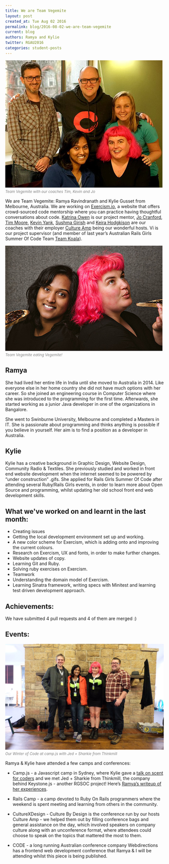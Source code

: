 ```yaml
---
title: We are Team Vegemite
layout: post
created_at: Tue Aug 02 2016
permalink: blog/2016-08-02-we-are-team-vegemite
current: blog
authors: Ramya and Kylie
twitter: RGAU2016
categories: student-posts
---
```


![Team Vegemite](/img/blog/2016/team-vegemite-coaches.jpg)<font color="grey"><small><i>Team Vegemite with our coaches Tim, Kevin and Jo</i></small></font>

We are Team Vegemite: Ramya Ravindranath and Kylie Gusset from Melbourne, Australia. We are working on [Exercism.io](http://exercism.io), a website that offers crowd-sourced code mentorship where you can practice having thoughtful conversations about code. [Katrina Owen](https://twitter.com/kytrinyx) is our project mentor, [Jo Cranford](https://twitter.com/jocranford), [Tim Moore](https://twitter.com/tmoore), [Kevin Yank](https://twitter.com/sentience), [Sushma Girish](https://twitter.com/sporty_sush) and [Keira Hodgkison](https://twitter.com/keirasaid) are our coaches with their employer [Culture Amp](http://cultureamp.com) being our wonderful hosts. Vi is our project supervisor (and member of last year’s Australian Rails Girls Summer Of Code Team [Team Koala](https://twitter.com/TeamMelbKoala)).


![Team Vegemite](/img/blog/2016/team-vegemite-railscamp.jpg)<font color="grey"><small><i>Team Vegemite eating Vegemite!</i></small></font> 

## Ramya

She had lived her entire life in India until she moved to Australia in 2014. Like everyone else in her home country she did not have much options with her career. So she joined an engineering course in Computer Science where she was introduced to the  programming for the first time. Afterwards, she started working as a junior Java developer in one of the organizations in Bangalore.

She went to Swinburne University, Melbourne and completed a Masters in IT. She is passionate about programming and thinks anything is possible if you believe in yourself. Her aim is to find a position as a developer in Australia.

## Kylie

Kylie has a creative background in Graphic Design, Website Design, Community Radio & Textiles. She previously studied and worked in front end website development when the internet seemed to be powered by “under construction” .gifs. She applied for Rails Girls Summer Of Code after attending several Ruby/Rails Girls events, in order to learn more about Open Source and programming, whilst updating her old school front end web development skills.

## What we've worked on and learnt in the last month:

- Creating issues
- Getting the local development environment set up and working.
- A new color scheme for Exercism, which is adding onto and improving the current colours.
- Research on Exercism, UX and fonts, in order to make further changes.
- Website updates of copy.
- Learning Git and Ruby.
- Solving ruby exercises on Exercism.
- Teamwork
- Understanding the domain model of Exercism.
- Learning Sinatra framework, writing specs with Minitest and learning test driven development approach.

## Achievements:

We have submitted 4 pull requests and 4 of them are merged :)

## Events:
![Team Vegemite](/img/blog/2016/team-loadtocode-campjs.jpg)<font color="grey"><small><i>Our Winter of Code at camp.js with Jed + Sharkie from Thinkmill</i></small></font><br>

Ramya & Kylie have attended a few camps and conferences:

* Camp.js - a Javascript camp in Sydney, where Kylie gave a [talk on scent for coders](https://medium.com/@gusseting/scent-for-coders-cause-there-s-more-to-life-than-lynx-68f07500f9b9#.3x0kvfqso) and we met  Jed + Sharkie from Thinkmill, the company behind Keystone.js - another RGSOC project! Here’s [Ramya’s writeup of her experiences](https://medium.com/@ramya_r06/my-experience-at-campjs-b75a68a98505#.vvav1ex6n).

* Rails Camp - a camp devoted to Ruby On Rails programmers where the weekend is spent meeting and learning from others in the community.

* CultureXDesign - Culture By Design is the conference run by our hosts Culture Amp - we helped them out by filling conference bags and general assistance on the day, which involved speakers on company culture along with an unconference format, where attendees could choose to speak on the topics that mattered the most to them.

* CODE - a long running Australian conference company Webdirections has a frontend web development conference that Ramya & I will be attending whilst this piece is being published.
